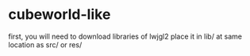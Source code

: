 # cubeworld-like

first, you will need to download libraries of lwjgl2
place it in lib/ at same location as src/ or res/
